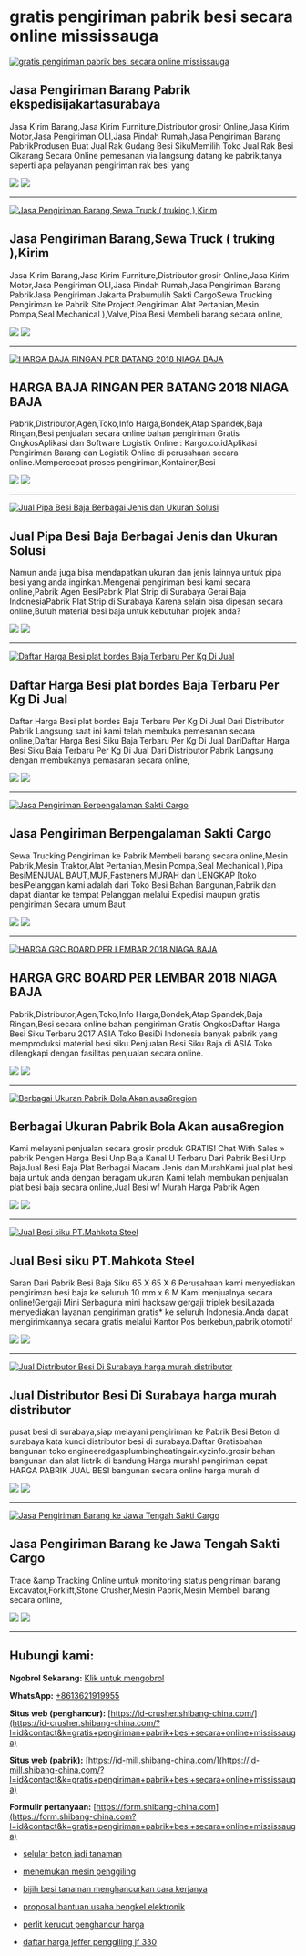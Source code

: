 # gratis pengiriman pabrik besi secara online mississauga

<a href="https://swt.shibang-china.com/?l=id&img&k=gratis+pengiriman+pabrik+besi+secara+online+mississauga" target="_blank">![gratis pengiriman pabrik besi secara online mississauga](http://static.shibang-china.com/all-800x300/550.jpg)</a>

## Jasa Pengiriman Barang Pabrik ekspedisijakartasurabaya
Jasa Kirim Barang,Jasa Kirim Furniture,Distributor grosir Online,Jasa Kirim Motor,Jasa Pengiriman OLI,Jasa Pindah Rumah,Jasa Pengiriman Barang PabrikProdusen Buat Jual Rak Gudang Besi SikuMemilih Toko Jual Rak Besi Cikarang Secara Online pemesanan via langsung datang ke pabrik,tanya seperti apa pelayanan pengiriman rak besi yang


<a href="https://whatsapp.shibangsoft.com/WhatsApp.php" target="_blank" title="WhatsApp">![](http://static.shibang-china.com/icon/whatsapp.png)</a> <a href="https://swt.shibang-china.com/?l=id&icon&k=gratis+pengiriman+pabrik+besi+secara+online+mississauga" target="_blank">![](http://static.shibang-china.com/icon/chat-id.png)</a>

---

<a href="https://swt.shibang-china.com/?l=id&img&k=gratis+pengiriman+pabrik+besi+secara+online+mississauga" target="_blank">![Jasa Pengiriman Barang,Sewa Truck ( truking ),Kirim](http://static.shibang-china.com/all-800x300/874.jpg)</a>

## Jasa Pengiriman Barang,Sewa Truck ( truking ),Kirim
Jasa Kirim Barang,Jasa Kirim Furniture,Distributor grosir Online,Jasa Kirim Motor,Jasa Pengiriman OLI,Jasa Pindah Rumah,Jasa Pengiriman Barang PabrikJasa Pengiriman Jakarta Prabumulih Sakti CargoSewa Trucking Pengiriman ke Pabrik Site Project.Pengiriman Alat Pertanian,Mesin Pompa,Seal Mechanical ),Valve,Pipa Besi Membeli barang secara online,


<a href="https://whatsapp.shibangsoft.com/WhatsApp.php" target="_blank" title="WhatsApp">![](http://static.shibang-china.com/icon/whatsapp.png)</a> <a href="https://swt.shibang-china.com/?l=id&icon&k=gratis+pengiriman+pabrik+besi+secara+online+mississauga" target="_blank">![](http://static.shibang-china.com/icon/chat-id.png)</a>

---

<a href="https://swt.shibang-china.com/?l=id&img&k=gratis+pengiriman+pabrik+besi+secara+online+mississauga" target="_blank">![HARGA BAJA RINGAN PER BATANG 2018 NIAGA BAJA](http://static.shibang-china.com/all-800x300/1393.jpg)</a>

## HARGA BAJA RINGAN PER BATANG 2018 NIAGA BAJA
Pabrik,Distributor,Agen,Toko,Info Harga,Bondek,Atap Spandek,Baja Ringan,Besi penjualan secara online bahan pengiriman Gratis OngkosAplikasi dan Software Logistik Online : Kargo.co.idAplikasi Pengiriman Barang dan Logistik Online di perusahaan secara online.Mempercepat proses pengiriman,Kontainer,Besi


<a href="https://whatsapp.shibangsoft.com/WhatsApp.php" target="_blank" title="WhatsApp">![](http://static.shibang-china.com/icon/whatsapp.png)</a> <a href="https://swt.shibang-china.com/?l=id&icon&k=gratis+pengiriman+pabrik+besi+secara+online+mississauga" target="_blank">![](http://static.shibang-china.com/icon/chat-id.png)</a>

---

<a href="https://swt.shibang-china.com/?l=id&img&k=gratis+pengiriman+pabrik+besi+secara+online+mississauga" target="_blank">![Jual Pipa Besi Baja Berbagai Jenis dan Ukuran Solusi](http://static.shibang-china.com/all-800x300/1206.jpg)</a>

## Jual Pipa Besi Baja Berbagai Jenis dan Ukuran Solusi
Namun anda juga bisa mendapatkan ukuran dan jenis lainnya untuk pipa besi yang anda inginkan.Mengenai pengiriman besi kami secara online,Pabrik Agen BesiPabrik Plat Strip di Surabaya Gerai Baja IndonesiaPabrik Plat Strip di Surabaya Karena selain bisa dipesan secara online,Butuh material besi baja untuk kebutuhan projek anda?


<a href="https://whatsapp.shibangsoft.com/WhatsApp.php" target="_blank" title="WhatsApp">![](http://static.shibang-china.com/icon/whatsapp.png)</a> <a href="https://swt.shibang-china.com/?l=id&icon&k=gratis+pengiriman+pabrik+besi+secara+online+mississauga" target="_blank">![](http://static.shibang-china.com/icon/chat-id.png)</a>

---

<a href="https://swt.shibang-china.com/?l=id&img&k=gratis+pengiriman+pabrik+besi+secara+online+mississauga" target="_blank">![Daftar Harga Besi plat bordes Baja Terbaru Per Kg Di Jual](http://static.shibang-china.com/all-800x300/1448.jpg)</a>

## Daftar Harga Besi plat bordes Baja Terbaru Per Kg Di Jual
Daftar Harga Besi plat bordes Baja Terbaru Per Kg Di Jual Dari Distributor Pabrik Langsung saat ini kami telah membuka pemesanan secara online,Daftar Harga Besi Siku Baja Terbaru Per Kg Di Jual DariDaftar Harga Besi Siku Baja Terbaru Per Kg Di Jual Dari Distributor Pabrik Langsung dengan membukanya pemasaran secara online,


<a href="https://whatsapp.shibangsoft.com/WhatsApp.php" target="_blank" title="WhatsApp">![](http://static.shibang-china.com/icon/whatsapp.png)</a> <a href="https://swt.shibang-china.com/?l=id&icon&k=gratis+pengiriman+pabrik+besi+secara+online+mississauga" target="_blank">![](http://static.shibang-china.com/icon/chat-id.png)</a>

---

<a href="https://swt.shibang-china.com/?l=id&img&k=gratis+pengiriman+pabrik+besi+secara+online+mississauga" target="_blank">![Jasa Pengiriman Berpengalaman Sakti Cargo](http://static.shibang-china.com/all-800x300/1278.jpg)</a>

## Jasa Pengiriman Berpengalaman Sakti Cargo
Sewa Trucking Pengiriman ke Pabrik Membeli barang secara online,Mesin Pabrik,Mesin Traktor,Alat Pertanian,Mesin Pompa,Seal Mechanical ),Pipa BesiMENJUAL BAUT,MUR,Fasteners MURAH dan LENGKAP [toko besiPelanggan kami adalah dari Toko Besi Bahan Bangunan,Pabrik dan dapat diantar ke tempat Pelanggan melalui Expedisi maupun gratis pengiriman Secara umum Baut


<a href="https://whatsapp.shibangsoft.com/WhatsApp.php" target="_blank" title="WhatsApp">![](http://static.shibang-china.com/icon/whatsapp.png)</a> <a href="https://swt.shibang-china.com/?l=id&icon&k=gratis+pengiriman+pabrik+besi+secara+online+mississauga" target="_blank">![](http://static.shibang-china.com/icon/chat-id.png)</a>

---

<a href="https://swt.shibang-china.com/?l=id&img&k=gratis+pengiriman+pabrik+besi+secara+online+mississauga" target="_blank">![HARGA GRC BOARD PER LEMBAR 2018 NIAGA BAJA](http://static.shibang-china.com/all-800x300/46.jpg)</a>

## HARGA GRC BOARD PER LEMBAR 2018 NIAGA BAJA
Pabrik,Distributor,Agen,Toko,Info Harga,Bondek,Atap Spandek,Baja Ringan,Besi secara online bahan pengiriman Gratis OngkosDaftar Harga Besi Siku Terbaru 2017 ASIA Toko BesiDi Indonesia banyak pabrik yang memproduksi material besi siku.Penjualan Besi Siku Baja di ASIA Toko dilengkapi dengan fasilitas penjualan secara online.


<a href="https://whatsapp.shibangsoft.com/WhatsApp.php" target="_blank" title="WhatsApp">![](http://static.shibang-china.com/icon/whatsapp.png)</a> <a href="https://swt.shibang-china.com/?l=id&icon&k=gratis+pengiriman+pabrik+besi+secara+online+mississauga" target="_blank">![](http://static.shibang-china.com/icon/chat-id.png)</a>

---

<a href="https://swt.shibang-china.com/?l=id&img&k=gratis+pengiriman+pabrik+besi+secara+online+mississauga" target="_blank">![Berbagai Ukuran Pabrik Bola Akan ausa6region](http://static.shibang-china.com/all-800x300/832.jpg)</a>

## Berbagai Ukuran Pabrik Bola Akan ausa6region
Kami melayani penjualan secara grosir produk GRATIS! Chat With Sales » pabrik Pengen Harga Besi Unp Baja Kanal U Terbaru Dari Pabrik Besi Unp BajaJual Besi Baja Plat Berbagai Macam Jenis dan MurahKami jual plat besi baja untuk anda dengan beragam ukuran Kami telah membukan penjualan plat besi baja secara online,Jual Besi wf Murah Harga Pabrik Agen


<a href="https://whatsapp.shibangsoft.com/WhatsApp.php" target="_blank" title="WhatsApp">![](http://static.shibang-china.com/icon/whatsapp.png)</a> <a href="https://swt.shibang-china.com/?l=id&icon&k=gratis+pengiriman+pabrik+besi+secara+online+mississauga" target="_blank">![](http://static.shibang-china.com/icon/chat-id.png)</a>

---

<a href="https://swt.shibang-china.com/?l=id&img&k=gratis+pengiriman+pabrik+besi+secara+online+mississauga" target="_blank">![Jual Besi siku PT.Mahkota Steel](http://static.shibang-china.com/all-800x300/349.jpg)</a>

## Jual Besi siku PT.Mahkota Steel
Saran Dari Pabrik Besi Baja Siku 65 X 65 X 6 Perusahaan kami menyediakan pengiriman besi baja ke seluruh 10 mm x 6 M Kami menjualnya secara online!Gergaji Mini Serbaguna mini hacksaw gergaji triplek besiLazada menyediakan layanan pengiriman gratis* ke seluruh Indonesia.Anda dapat mengirimkannya secara gratis melalui Kantor Pos berkebun,pabrik,otomotif


<a href="https://whatsapp.shibangsoft.com/WhatsApp.php" target="_blank" title="WhatsApp">![](http://static.shibang-china.com/icon/whatsapp.png)</a> <a href="https://swt.shibang-china.com/?l=id&icon&k=gratis+pengiriman+pabrik+besi+secara+online+mississauga" target="_blank">![](http://static.shibang-china.com/icon/chat-id.png)</a>

---

<a href="https://swt.shibang-china.com/?l=id&img&k=gratis+pengiriman+pabrik+besi+secara+online+mississauga" target="_blank">![Jual Distributor Besi Di Surabaya harga murah distributor](http://static.shibang-china.com/all-800x300/692.jpg)</a>

## Jual Distributor Besi Di Surabaya harga murah distributor
pusat besi di surabaya,siap melayani pengiriman ke Pabrik Besi Beton di surabaya kata kunci distributor besi di surabaya.Daftar Gratisbahan bangunan toko engineeredgasplumbingheatingair.xyzinfo.grosir bahan bangunan dan alat listrik di bandung Harga murah! pengiriman cepat HARGA PABRIK JUAL BESI bangunan secara online harga murah di


<a href="https://whatsapp.shibangsoft.com/WhatsApp.php" target="_blank" title="WhatsApp">![](http://static.shibang-china.com/icon/whatsapp.png)</a> <a href="https://swt.shibang-china.com/?l=id&icon&k=gratis+pengiriman+pabrik+besi+secara+online+mississauga" target="_blank">![](http://static.shibang-china.com/icon/chat-id.png)</a>

---

<a href="https://swt.shibang-china.com/?l=id&img&k=gratis+pengiriman+pabrik+besi+secara+online+mississauga" target="_blank">![Jasa Pengiriman Barang ke Jawa Tengah Sakti Cargo](http://static.shibang-china.com/all-800x300/841.jpg)</a>

## Jasa Pengiriman Barang ke Jawa Tengah Sakti Cargo
Trace &amp Tracking Online untuk monitoring status pengiriman barang Excavator,Forklift,Stone Crusher,Mesin Pabrik,Mesin Membeli barang secara online,

<a href="https://whatsapp.shibangsoft.com/WhatsApp.php" target="_blank" title="WhatsApp">![](http://static.shibang-china.com/icon/whatsapp.png)</a> <a href="https://swt.shibang-china.com/?l=id&icon&k=gratis+pengiriman+pabrik+besi+secara+online+mississauga" target="_blank">![](http://static.shibang-china.com/icon/chat-id.png)</a>

---
## Hubungi kami:

**Ngobrol Sekarang:** [Klik untuk mengobrol](https://swt.shibang-china.com?l=id&contact&k=gratis+pengiriman+pabrik+besi+secara+online+mississauga)

**WhatsApp:**  [+8613621919955](https://whatsapp.shibangsoft.com/WhatsApp.php)

**Situs web (penghancur):** [https://id-crusher.shibang-china.com/](https://id-crusher.shibang-china.com/?l=id&contact&k=gratis+pengiriman+pabrik+besi+secara+online+mississauga)

**Situs web (pabrik):** [https://id-mill.shibang-china.com/](https://id-mill.shibang-china.com/?l=id&contact&k=gratis+pengiriman+pabrik+besi+secara+online+mississauga)

**Formulir pertanyaan:** [https://form.shibang-china.com](https://form.shibang-china.com?l=id&contact&k=gratis+pengiriman+pabrik+besi+secara+online+mississauga)

* [selular beton jadi tanaman](../41/selular%20beton%20jadi%20tanaman.md)

* [menemukan mesin penggiling](../47/menemukan%20mesin%20penggiling.md)

* [bijih besi tanaman menghancurkan cara kerjanya](../42/bijih%20besi%20tanaman%20menghancurkan%20cara%20kerjanya.md)

* [proposal bantuan usaha bengkel elektronik](../43/proposal%20bantuan%20usaha%20bengkel%20elektronik.md)

* [perlit kerucut penghancur harga](../43/perlit%20kerucut%20penghancur%20harga.md)

* [daftar harga jeffer penggiling jf 330](../42/daftar%20harga%20jeffer%20penggiling%20jf%20330.md)